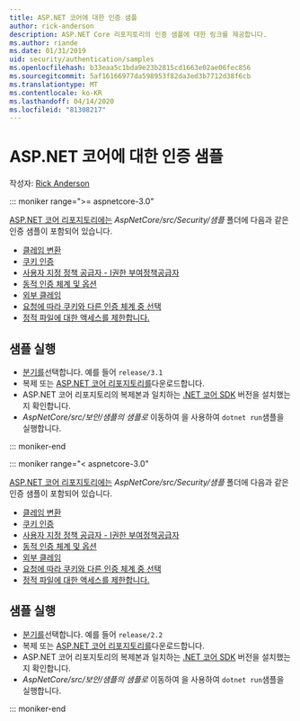```yaml
---
title: ASP.NET 코어에 대한 인증 샘플
author: rick-anderson
description: ASP.NET Core 리포지토리의 인증 샘플에 대한 링크를 제공합니다.
ms.author: riande
ms.date: 01/31/2019
uid: security/authentication/samples
ms.openlocfilehash: b33eaa5c1bda9e23b2815cd1663e02ae06fec856
ms.sourcegitcommit: 5af16166977da598953f82da3ed3b7712d38f6cb
ms.translationtype: MT
ms.contentlocale: ko-KR
ms.lasthandoff: 04/14/2020
ms.locfileid: "81308217"
---
```

# <a name="authentication-samples-for-aspnet-core"></a>ASP.NET 코어에 대한 인증 샘플

작성자: [Rick Anderson](https://twitter.com/RickAndMSFT)

::: moniker range=">= aspnetcore-3.0"

[ASP.NET 코어 리포지토리에는](https://github.com/dotnet/AspNetCore) *AspNetCore/src/Security/샘플* 폴더에 다음과 같은 인증 샘플이 포함되어 있습니다.

* [클레임 변환](https://github.com/dotnet/AspNetCore/tree/release/3.1/src/Security/samples/ClaimsTransformation)
* [쿠키 인증](https://github.com/dotnet/AspNetCore/tree/release/3.1/src/Security/samples/Cookies)
* [사용자 지정 정책 공급자 - I권한 부여정책공급자](https://github.com/dotnet/AspNetCore/tree/release/3.1/src/Security/samples/CustomPolicyProvider)
* [동적 인증 체계 및 옵션](https://github.com/dotnet/AspNetCore/tree/release/3.1/src/Security/samples/DynamicSchemes)
* [외부 클레임](https://github.com/dotnet/AspNetCore/tree/release/3.1/src/Security/samples/Identity.ExternalClaims)
* [요청에 따라 쿠키와 다른 인증 체계 중 선택](https://github.com/dotnet/AspNetCore/tree/release/3.1/src/Security/samples/PathSchemeSelection)
* [정적 파일에 대한 액세스를 제한합니다.](https://github.com/dotnet/AspNetCore/tree/release/3.1/src/Security/samples/StaticFilesAuth)

## <a name="run-the-samples"></a>샘플 실행

* [분기를](https://github.com/dotnet/AspNetCore)선택합니다. 예를 들어 `release/3.1`
* 복제 또는 [ASP.NET 코어 리포지토리를](https://github.com/dotnet/AspNetCore)다운로드합니다.
* ASP.NET 코어 리포지토리의 복제본과 일치하는 [.NET 코어 SDK](https://dotnet.microsoft.com/download/dotnet-core) 버전을 설치했는지 확인합니다.
* *AspNetCore/src/보안/샘플의 샘플로* 이동하여 을 사용하여 `dotnet run`샘플을 실행합니다.

::: moniker-end

::: moniker range="< aspnetcore-3.0"

[ASP.NET 코어 리포지토리에는](https://github.com/dotnet/AspNetCore) *AspNetCore/src/Security/샘플* 폴더에 다음과 같은 인증 샘플이 포함되어 있습니다.

* [클레임 변환](https://github.com/dotnet/AspNetCore/tree/release/2.2/src/Security/samples/ClaimsTransformation)
* [쿠키 인증](https://github.com/dotnet/AspNetCore/tree/release/2.2/src/Security/samples/Cookies)
* [사용자 지정 정책 공급자 - I권한 부여정책공급자](https://github.com/dotnet/AspNetCore/tree/release/2.2/src/Security/samples/CustomPolicyProvider)
* [동적 인증 체계 및 옵션](https://github.com/dotnet/AspNetCore/tree/release/2.2/src/Security/samples/DynamicSchemes)
* [외부 클레임](https://github.com/dotnet/AspNetCore/tree/release/2.2/src/Security/samples/Identity.ExternalClaims)
* [요청에 따라 쿠키와 다른 인증 체계 중 선택](https://github.com/dotnet/AspNetCore/tree/release/2.2/src/Security/samples/PathSchemeSelection)
* [정적 파일에 대한 액세스를 제한합니다.](https://github.com/dotnet/AspNetCore/tree/release/2.2/src/Security/samples/StaticFilesAuth)

## <a name="run-the-samples"></a>샘플 실행

* [분기를](https://github.com/dotnet/AspNetCore)선택합니다. 예를 들어 `release/2.2`
* 복제 또는 [ASP.NET 코어 리포지토리를](https://github.com/dotnet/AspNetCore)다운로드합니다.
* ASP.NET 코어 리포지토리의 복제본과 일치하는 [.NET 코어 SDK](https://dotnet.microsoft.com/download/dotnet-core) 버전을 설치했는지 확인합니다.
* *AspNetCore/src/보안/샘플의 샘플로* 이동하여 을 사용하여 `dotnet run`샘플을 실행합니다.

::: moniker-end
